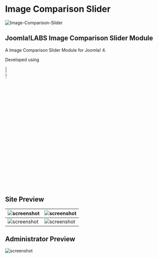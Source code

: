 Image Comparison Slider
====================
![Image-Comparison-Slider](https://user-images.githubusercontent.com/906604/91639107-82078d80-ea14-11ea-8a3c-038ee44981bc.png)

Joomla!LABS Image Comparison Slider Module
---------------------

A Image Comparison Slider Module for Joomla! 4.

Developed using

<a href="https://codyhouse.co/gem/css-jquery-image-comparison-slider" target="_blank"><img src="https://codyhouse.co/demo/style-guide-template/assets/branding/favicon-1.jpg" width="10%" alt="codyhouse.co" /></a>


Site Preview
---------------------

| ![screenshot](https://user-images.githubusercontent.com/906604/91639022-dbbb8800-ea13-11ea-8438-39a3d2e74c3e.png "Joomla!LABS Image Comparison Slider Module Site Screenshot")  | ![screenshot](https://user-images.githubusercontent.com/906604/91639168-107c0f00-ea15-11ea-88d5-b127486d5266.jpg "Joomla!LABS Image Comparison Slider Module Site Screenshot")  |
| ------------- | ------------- |
| ![screenshot](https://user-images.githubusercontent.com/906604/91639227-681a7a80-ea15-11ea-95e4-f785078376a5.jpg "Joomla!LABS Image Comparison Slider Module Site Screenshot")  | ![screenshot](https://user-images.githubusercontent.com/906604/91639233-736da600-ea15-11ea-9b06-acfa9ec8b4e4.png "Joomla!LABS Image Comparison Slider Module Site Screenshot")  |


Administrator Preview
---------------------
![screenshot](https://joomlalabs.sviluppo.online/images/extension/jl-image-comparison-slider/backend-configuration.png "Joomla!LABS Image Comparison Slider Module backend configuration")
